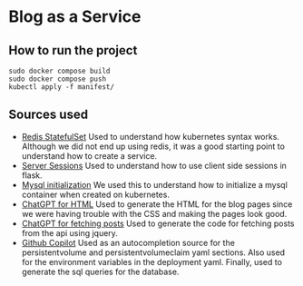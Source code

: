 # Blog as a Service 


## How to run the project
```
sudo docker compose build
sudo docker compose push
kubectl apply -f manifest/
```


## Sources used
- [Redis StatefulSet](https://schoolofdevops.github.io/ultimate-kubernetes-bootcamp/13_redis_statefulset/)
Used to understand how kubernetes syntax works. Although we did not end up using redis, it was a good starting point to understand how to create a service.
- [Server Sessions](https://testdriven.io/blog/flask-server-side-sessions/)
Used to understand how to use client side sessions in flask.
- [Mysql initialization](https://stackoverflow.com/questions/45681780/how-to-initialize-mysql-container-when-created-on-kubernetes)
We used this to understand how to initialize a mysql container when created on kubernetes.
- [ChatGPT for HTML](https://chat.openai.com/share/5308b651-07d0-4ad9-baa1-122a6e4ebdb0)
Used to generate the HTML for the blog pages since we were having trouble with the CSS and making the pages look good.
- [ChatGPT for fetching posts](https://chat.openai.com/share/5bed63c1-44f0-4f85-9922-932971ea74b2)
Used to generate the code for fetching posts from the api using jquery.
- [Github Copilot](https://copilot.github.com/)
Used as an autocompletion source for the persistentvolume and persistentvolumeclaim yaml sections.
Also used for the environment variables in the deployment yaml.
Finally, used to generate the sql queries for the database.